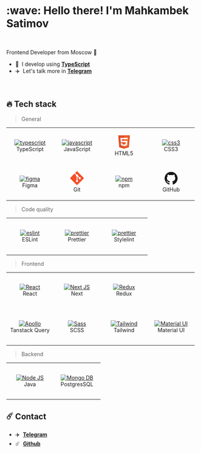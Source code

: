 <h1 align="left">:wave: Hello there! I'm Mahkambek Satimov</h1>
<br>

Frontend Developer from Moscow 💅

- :blue_heart: &nbsp;I develop using **[TypeScript](https://www.typescriptlang.org/)**
- :airplane: &nbsp;Let's talk more in **[Telegram](https://t.me/mbsatimov)**

<br>

<h2 align="left" id="mbsatimov-stack">🔥 Tech stack</h2>

> General

<table width='100%'>
  <tr>
    <td align="center" width="110" height="90">
      <a href="#mbsatimov-stack">
        <img src="https://i.ibb.co/r0W7x4N/Type-Script.png" width="36" height="36" alt="typescript" />
      </a>
      <br>TypeScript
    </td>
    <td align="center" width="110" height="90">
      <a href="#mbsatimov-stack">
        <img src="https://www.svgrepo.com/show/355081/js.svg" width="36" height="36" alt="javascript" />
      </a>
      <br>JavaScript
    </td>
        <td align="center" width="110" height="90">
      <a href="#mbsatimov-stack">
        <img src="https://github.com/devicons/devicon/blob/master/icons/html5/html5-original.svg" width="36" height="36" alt="Html5" />
      </a>
      <br>HTML5
    </td>
         <td align="center" width="110" height="90"> 
      <a href="#mbsatimov-stack" >
        <img src="https://www.svgrepo.com/show/349330/css3.svg" width="36" height="36" alt="css3" />
      </a>
      <br>CSS3
    </td>
  </tr> 
  <tr>
     <td align="center" width="110" height="90">
      <a href="#mbsatimov-stack" >
        <img src="https://www.svgrepo.com/show/354987/figma.svg" width="36" height="36" alt="figma" />
      </a>
      <br>Figma
    </td>
    <td align="center" width="110" height="90">
      <a href="#mbsatimov-stack">
        <img src="https://raw.githubusercontent.com/devicons/devicon/1119b9f84c0290e0f0b38982099a2bd027a48bf1/icons/git/git-original.svg" width="36" height="36" alt="git" />
      </a>
      <br>Git
    </td>
    <td align="center" width="110" height="90"> 
      <a href="#mbsatimov-stack">
        <img src="https://brandeps.com/icon-download/N/Npm-icon-vector-05.svg" width="36" height="36" alt="npm" />
      </a>
      <br>npm
    </td>
     <td align="center" width="110" height="90"> 
      <a href="#mbsatimov-stack" >
        <img src="https://github.com/devicons/devicon/blob/master/icons/github/github-original.svg" width="36" height="36" alt="github" />
      </a>
      <br>GitHub
    </td>
  </tr>
</table>

> Code quality

<table width='100%'>
  <tr>
     <td align="center" width="110" height="90">
      <a href="#mbsatimov-stack">
        <img src="https://brandeps.com/icon-download/E/Eslint-icon-vector-02.svg" width="36" height="36" alt="eslint" />
      </a>
      <br>ESLint
    </td>
    <td align="center" width="110" height="90">
      <a href="#mbsatimov-stack">
        <img src="https://brandeps.com/icon-download/P/Prettier-icon-vector-02.svg" width="36" height="36" alt="prettier" />
      </a>
      <br>Prettier
    </td>
    <td align="center" width="110" height="90">
      <a href="#mbsatimov-stack">
        <img src="https://www.svgrepo.com/show/354405/stylelint.svg" width="36" height="36" alt="prettier" />
      </a>
      <br>Stylelint
    </td>
  </tr> 
</table>

> Frontend

<table width='100%'>
  <tr>
   <td align="center" width="110" height="90">
      <a href="#mbsatimov-stack">
        <img src="https://i.ibb.co/MB4fxFC/react.png" width="36" height="36" alt="React" />
      </a>
      <br>React
    </td>
     <td align="center" width="110" height="90">
      <a href="#mbsatimov-stack" >
        <img src="https://www.svgrepo.com/show/342062/next-js.svg" width="36" height="36" alt="Next JS" />
      </a>
      <br>Next
    </td>
 <td align="center" width="110" height="90">
      <a href="#mbsatimov-stack" >
        <img src="https://i.ibb.co/sPC44D6/redux.png" width="36" height="36" alt="Redux" />
      </a>
      <br>Redux
    </td>
  </tr> 
    <tr>
    <td align="center" width="110" height="90"> 
      <a href="#mbsatimov-stack" >
        <img src="https://raw.githubusercontent.com/AliMoallem27/AliMoallem27/main/images/react-query.png" width="36" height="36" alt="Apollo" />
      </a>
      <br>Tanstack Query
    </td>
    <td align="center" width="110" height="90">
      <a href="#mbsatimov-stack">
        <img src="https://www.svgrepo.com/show/374061/sass.svg" width="36" height="36" alt="Sass" />
      </a>
      <br>SCSS
    </td>
   <td align="center" width="110" height="90">
      <a href="#mbsatimov-stack">
        <img src="https://seeklogo.com/images/T/tailwind-css-logo-5AD4175897-seeklogo.com.png" width="36" height="36" alt="Tailwind" />
      </a>
      <br>Tailwind
    </td>
       <td align="center" width="110" height="90">
      <a href="#mbsatimov-stack">
        <img src="https://media.zeemly.com/zeemly/product/material-ui.png" width="36" height="36" alt="Material UI" />
      </a>
      <br>Material UI
    </td>
  </tr> 
</table>

> Backend

<table width='100%'>
  <tr>
    <td align="center" width="110" height="90"> 
      <a href="#mbsatimov-stack" >
        <img src="https://brandeps.com/logo-download/J/Java-logo-vector-01.svg" width="36" height="36" alt="Node JS" />
      </a>
      <br>Java
    </td>
    <td align="center" width="110" height="90">
      <a href="#mbsatimov-stack" >
        <img src="https://image.shutterstock.com/display_pic_with_logo/224269211/2376072087/stock-vector-postgresql-logo-emblem-of-free-and-open-source-relational-database-management-system-2376072087.jpg" width="36" height="36" alt="Mongo DB" />
      </a>
      <br>PostgresSQL
    </td>
  </tr> 
</table>

## ☄️ Contact

- :airplane: &nbsp;**[Telegram](https://t.me/mbsatimov)**
- :comet: &nbsp;**[Github](https://github.com/mbsatimov)**

<br>
